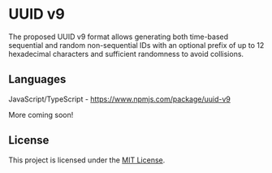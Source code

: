 # UUID v9

The proposed UUID v9 format allows generating both time-based sequential and random non-sequential IDs with an optional prefix of up to 12 hexadecimal characters and sufficient randomness to avoid collisions.

<!-- To learn more about UUID v9, please visit the website: https://uuid.jhunt.dev -->

## Languages

JavaScript/TypeScript - https://www.npmjs.com/package/uuid-v9

More coming soon!

## License

This project is licensed under the [MIT License](LICENSE).